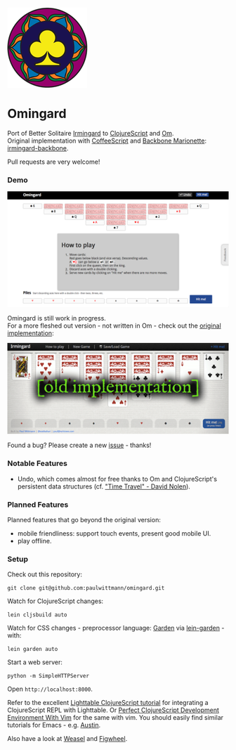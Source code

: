 ![Omingard Logo](/omingard-logo.png)

# Omingard
Port of Better Solitaire [Irmingard](http://irmingard.herokuapp.com) to [ClojureScript](https://github.com/clojure/clojurescript) and [Om](https://github.com/swannodette/om).  
Original implementation with [CoffeeScript](http://coffeescript.org) and [Backbone Marionette](http://marionettejs.com):
[irmingard-backbone](https://github.com/paulwittmann/irmingard-backbone).

Pull requests are very welcome!

### Demo
[![screenshot of Omingard](/screenshot_omingard.png)](https://omingard.5apps.com)

Omingard is still work in progress.  
For a more fleshed out version - not written in Om - check out the
[original implementation](http://irmingard.herokuapp.com):

[![screenshot of Irmingard](/screenshot_irmingard.png)](http://irmingard.herokuapp.com)

Found a bug? Please create a new [issue](https://github.com/paulwittmann/omingard/issues) - thanks!

### Notable Features
+ Undo, which comes almost for free thanks to Om and ClojureScript's persistent data structures (cf. ["Time Travel" - David Nolen](https://swannodette.github.io/2013/12/31/time-travel)).

### Planned Features
Planned features that go beyond the original version:
+ mobile friendliness: support touch events, present good mobile UI.
+ play offline.

### Setup
Check out this repository:

    git clone git@github.com:paulwittmann/omingard.git

Watch for ClojureScript changes:

    lein cljsbuild auto

Watch for CSS changes - preprocessor language: [Garden](https://github.com/noprompt/garden) via [lein-garden](https://github.com/noprompt/lein-garden) - with:

    lein garden auto

Start a web server:

    python -m SimpleHTTPServer

Open `http://localhost:8000`.

Refer to the excellent [Lighttable ClojureScript tutorial](https://github.com/swannodette/lt-cljs-tutorial) for integrating a ClojureScript REPL with Lighttable.
Or [Perfect ClojureScript Development Environment With Vim](https://astashov.github.io/blog/2014/07/30/perfect-clojurescript-development-environment-with-vim) for the same with vim.
You should easily find similar tutorials for Emacs - e.g. [Austin](https://github.com/cemerick/austin).

Also have a look at [Weasel](https://github.com/tomjakubowski/weasel) and [Figwheel](https://github.com/bhauman/lein-figwheel).
